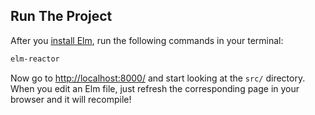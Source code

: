 ## Run The Project

After you [install Elm](http://guide.elm-lang.org/get_started.html), run the following commands in your terminal:

```bash
elm-reactor
```

Now go to [http://localhost:8000/](http://localhost:8000/) and start looking at the `src/` directory. When you edit an Elm file, just refresh the corresponding page in your browser and it will recompile!
